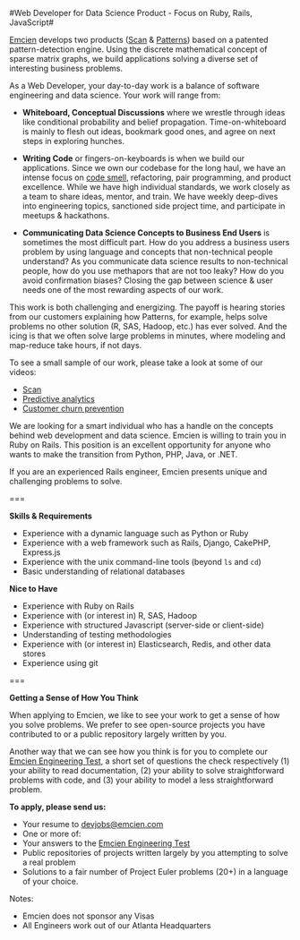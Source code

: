 #Web Developer for Data Science Product - Focus on Ruby, Rails, JavaScript#

[Emcien](http://emcien.com) develops two products ([Scan](http://emcien.com/scan/) & [Patterns](http://emcien.com/patterns/)) based on a patented pattern-detection engine. Using the discrete mathematical concept of sparse matrix graphs, we build applications solving a diverse set of interesting business problems.

As a Web Developer, your day-to-day work is a balance of software engineering and data science. Your work will range from:

  * **Whiteboard, Conceptual Discussions** where we wrestle through ideas like conditional probability and belief propagation. Time-on-whiteboard is mainly to flesh out ideas, bookmark good ones, and agree on next steps in exploring hunches.
  
  * **Writing Code** or fingers-on-keyboards is when we build our applications. Since we own our codebase for the long haul, we have an intense focus on [code smell](http://en.wikipedia.org/wiki/Code_smell), refactoring, pair programming, and product excellence. While we have high individual standards, we work closely as a team to share ideas, mentor, and train. We have weekly deep-dives into engineering topics, sanctioned side project time, and participate in meetups & hackathons. 
  
  * **Communicating Data Science Concepts to Business End Users** is sometimes the most difficult part. How do you address a business users problem by using language and concepts that non-technical people understand? As you communicate data science results to non-technical people, how do you use methapors that are not too leaky? How do you avoid confirmation biases? Closing the gap between science & user needs one of the most rewarding aspects of our work. 

This work is both challenging and energizing. The payoff is hearing stories from our customers explaining how Patterns, for example, helps solve problems no other solution (R, SAS, Hadoop, etc.) has ever solved. And the icing is that we often solve large problems in minutes, where modeling and map-reduce take hours, if not days.

To see a small sample of our work, please take a look at some of our videos:
* [Scan](https://www.youtube.com/watch?v=U8r6I3wVgYs)
* [Predictive analytics](https://www.youtube.com/watch?v=7kI9LEHMFbU)
* [Customer churn prevention](https://www.youtube.com/watch?v=NywaC0EBAh8)

We are looking for a smart individual who has a handle on the concepts behind web development and data science. Emcien is willing to train you in Ruby on Rails. This position is an excellent opportunity for anyone who wants to make the transition from Python, PHP, Java, or .NET.

If you are an experienced Rails engineer, Emcien presents unique and challenging problems to solve.

===

**Skills & Requirements**
  * Experience with a dynamic language such as Python or Ruby
  * Experience with a web framework such as Rails, Django, CakePHP, Express.js
  * Experience with the unix command-line tools (beyond `ls` and `cd`)
  * Basic understanding of relational databases

**Nice to Have**
  * Experience with Ruby on Rails
  * Experience with (or interest in) R, SAS, Hadoop
  * Experience with structured Javascript (server-side or client-side)
  * Understanding of testing methodologies
  * Experience with (or interest in) Elasticsearch, Redis, and other data stores
  * Experience using git

===

**Getting a Sense of How You Think**

When applying to Emcien, we like to see your work to get a sense of how you solve problems. We prefer to see open-source projects you have contributed to or a public repository largely written by you.

Another way that we can see how you think is for you to complete our [Emcien Engineering Test](https://github.com/emcien/jobs/blob/master/engineering-test.md), a short set of questions the check respectively (1) your ability to read documentation, (2) your ability to solve straightforward problems with code, and (3) your ability to model a less straightforward problem.

**To apply, please send us:**
  * Your resume to devjobs@emcien.com
  * One or more of:
   * Your answers to the [Emcien Engineering Test](https://github.com/emcien/jobs/blob/master/engineering-test.md)
   * Public repositories of projects written largely by you attempting to solve a real problem
   * Solutions to a fair number of Project Euler problems (20+) in a language of your choice.

Notes:
  * Emcien does not sponsor any Visas
  * All Engineers work out of our Atlanta Headquarters
